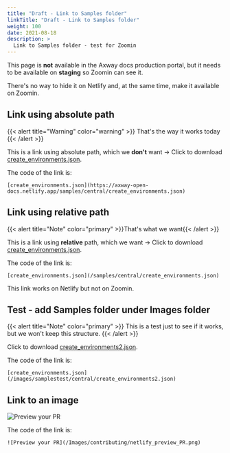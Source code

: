 ```yaml
---
title: "Draft - Link to Samples folder"
linkTitle: "Draft - Link to Samples folder"
weight: 100
date: 2021-08-18
description: >
  Link to Samples folder - test for Zoomin
---
```


This page is **not** available in the Axway docs production portal, but it needs to be available on **staging** so Zoomin can see it.

There's no way to hide it on Netlify and, at the same time, make it available on Zoomin.

## Link using absolute path

{{< alert title="Warning" color="warning" >}} That's the way it works today {{< /alert >}}

This is a link using absolute path, which we **don't** want -> Click to download [create_environments.json](https://axway-open-docs.netlify.app/samples/central/create_environments.json).

The code of the link is:

```
[create_environments.json](https://axway-open-docs.netlify.app/samples/central/create_environments.json)
```

## Link using relative path

{{< alert title="Note" color="primary" >}}That's what we want{{< /alert >}}

This is a link using **relative** path, which we want -> Click to download [create_environments.json](/samples/central/create_environments.json).

The code of the link is:

```
[create_environments.json](/samples/central/create_environments.json)
```

This link works on Netlify but not on Zoomin.

## Test - add Samples folder under Images folder

{{< alert title="Note" color="primary" >}} This is a test just to see if it works, but we won't keep this structure. {{< /alert >}}

Click to download [create_environments2.json](/Images/samplestest/central/create_environments2.json).

The code of the link is:

```
[create_environments.json](/images/samplestest/central/create_environments2.json)
```

## Link to an image

![Preview your PR](/Images/contributing/netlify_preview_PR.png)

The code of the link is:

```
![Preview your PR](/Images/contributing/netlify_preview_PR.png)
```
